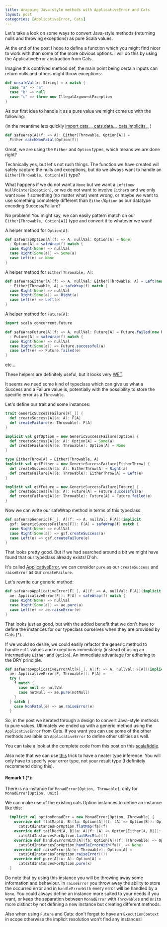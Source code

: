 ```yaml
---
title: Wrapping Java-style methods with ApplicativeError and Cats
layout: post
categories: [ApplicativeError, Cats]
---
```


Let's take a look on some ways to convert Java-style methods (returning nulls and throwing exceptions) as pure Scala values.

At the end of the post I hope to define a function which you might find nicer to work with than some of the more obvious options. I will do this by using the ApplicativeError abstraction from Cats.

Imagine this contrived method def, the main point being certain inputs can return nulls and others might throw exceptions:

```scala
def unsafeVal(x: String) = x match {
  case "a" => "a"
  case "b" => null
  case "c" => throw new IllegalArgumentException
}
```

As our first idea to handle it as a pure value we might come up with the following:

(in the meantime lets quickly [import cats.\_, cats.data.\_, cats.implicits.\_](https://github.com/typelevel/cats) )

```scala
def safeWrap[A](f: => A): Either[Throwable, Option[A]] =
  Either.catchNonFatal(Option(f))
```

Great, we are using the `Either` and `Option` types, which means we are done right?

Technically yes, but let's not rush things. The function we have created will safely capture the nulls and exceptions, but do we always want to handle an `Either[Throwable, Option[A]]` type?

What happens if we do not want a `None` but we want a `Left(new NullPointerException)`, or we do not want to involve `Either`s and we only want `None` if something (no matter what) went wrong, or maybe we want to use something completely different than `Either`/`Option` as our datatype encoding Success/Failure?

No problem! You might say, we can easily pattern match on our `Either[Throwable, Option[A]]` type and convert it to whatever we want!

A helper method for `Option[A]`:

```scala
def safeWrapOption[A](f: => A, nullVal: Option[A] = None)
  : Option[A] = safeWrap(f) match {
  case Right(None) => nullVal
  case Right(Some(a)) => Some(a)
  case Left(e) => None
}
```

A helper method for `Either[Throwable, A]`:

```scala
def safeWrapEither[A](f: => A, nullVal: Either[Throwable, A] = Left(new NullPointerException))
  : Either[Throwable, A] = safeWrap(f) match {
  case Right(None) => nullVal
  case Right(Some(a)) => Right(a)
  case Left(e) => Left(e)
}
```

A helper method for `Future[A]`:

```scala
import scala.concurrent.Future

def safeWrapFuture[A](f: => A, nullVal: Future[A] = Future.failed(new NullPointerException))
  : Future[A] = safeWrap(f) match {
  case Right(None) => nullVal
  case Right(Some(a)) => Future.successful(a)
  case Left(e) => Future.failed(e)
}
```

etc...

These helpers are definitely useful, but it looks very [WET](https://en.wikipedia.org/wiki/Don't_repeat_yourself).

It seems we need some kind of typeclass which can give us what a Success and a Failure value is, potentially with the possibility to store the specific error as a `Throwable`.

Let's define our trait and some instances:

```scala
trait GenericSuccessFailure[F[_]] {
  def createSuccess[A](a: A): F[A]
  def createFailure(e: Throwable): F[A]
}

implicit val gsfOption = new GenericSuccessFailure[Option] {
  def createSuccess[A](a: A): Option[A] = Some(a)
  def createFailure[A](e: Throwable): Option[A] = None
}

type EitherThrow[A] = Either[Throwable, A]
implicit val gsfEither = new GenericSuccessFailure[EitherThrow] {
  def createSuccess[A](a: A): EitherThrow[A] = Right(a)
  def createFailure[A](e: Throwable): EitherThrow[A] = Left(e)
}

implicit val gsfFuture = new GenericSuccessFailure[Future] {
  def createSuccess[A](a: A): Future[A] = Future.successful(a)
  def createFailure[A](e: Throwable): Future[A] = Future.failed(e)
}
```

Now we can write our safeWrap method in terms of this typeclass: 

```scala
def safeWrapGeneric[F[_], A](f: => A, nullVal: F[A])(implicit
  gsf: GenericSuccessFailure[F]): F[A] = safeWrap(f) match {
  case Right(None) => nullVal
  case Right(Some(a)) => gsf.createSuccess(a)
  case Left(e) => gsf.createFailure(e)
}
```

That looks pretty good. But if we had searched around a bit we might have found that our typeclass already exists! D'oh.

It's called [ApplicativeError](https://github.com/typelevel/cats/blob/master/core/src/main/scala/cats/ApplicativeError.scala), we can consider `pure` as our `createSuccess` and `raiseError` as our `createFailure`.

Let's rewrite our generic method:

```scala
def safeWrapApplicativeError[F[_], A](f: => A, nullVal: F[A])(implicit
  ae: ApplicativeError[F]): F[A] = safeWrap(f) match {
  case Right(None) => nullVal
  case Right(Some(a)) => ae.pure(a)
  case Left(e) => ae.raiseError(e)
}
```

That looks just as good, but with the added benefit that we don't have to define the instances for our typeclass ourselves when they are provided by Cats (*).

If we would so desire, we could easily refactor the generic method to handle `null` values and exceptions immediately (instead of using an intermadiate `Either` and `Option`). An immediate advantage for adhering to the DRY principle.

```scala
def safeWrapApplicativeErrorAlt[F[_], A](f: => A, nullVal: F[A])(implicit
  ae: ApplicativeError[F, Throwable]): F[A] =
  try {
    f match {
      case null => nullVal
      case notNull => ae.pure(notNull)
    }
  } catch {
    case NonFatal(e) => ae.raiseError(e)
  }
```

So, in the post we iterated through a design to convert Java-style methods to pure values. Ultimately we ended up with a generic method using the `ApplicativeError` from Cats. If you want you can use some of the other methods available on `ApplicativeError` to define other utilities as well.

You can take a look at the complete code from this post on this [scalafiddle](https://scalafiddle.io/sf/xADqbDO/0).

Also note that we can use [this](https://tpolecat.github.io/2015/07/30/infer.html) trick to have a neater type inference. You will only have to specify your error type, not your result type (I definitely recommend doing this).

#### Remark 1 (*):

There is no instance for `MonadError[Option, Throwable]`, only for `MonadError[Option, Unit]`

We can make use of the existing cats Option instances to define an instance like this:

```scala
  implicit val optionMonadErr = new MonadError[Option, Throwable] {
    override def flatMap[A, B](fa: Option[A])(f: (A) => Option[B]): Option[B] =
      catsStdInstancesForOption.flatMap(fa)(f)
    override def tailRecM[A, B](a: A)(f: (A) => Option[Either[A, B]]): Option[B] =
      catsStdInstancesForOption.tailRecM(a)(f)
    override def handleErrorWith[A](fa: Option[A])(f: (Throwable) => Option[A]): Option[A] =
      catsStdInstancesForOption.handleErrorWith(fa)(_ => None)
    override def raiseError[A](e: Throwable): Option[A] =
      catsStdInstancesForOption.raiseError(())
    override def pure[A](x: A): Option[A] =
      catsStdInstancesForOption.pure(x)
  }
```

Do note that by using this instance you will be throwing away some information and behaviour. In `raiseError` you throw away the ability to store the occurred error and in `handleErrorWith` every error will be handled by a `None`. You could always define an instance more suited to your needs if you want, or keep the separation between `MonadError` with `Throwable`s and `Unit`s more distinct by not defining a new instance but creating different methods.

Also when using `Future` and Cats: don't forget to have an `ExecutionContext` in scope otherwise the implicit resolution won't find any instances!
